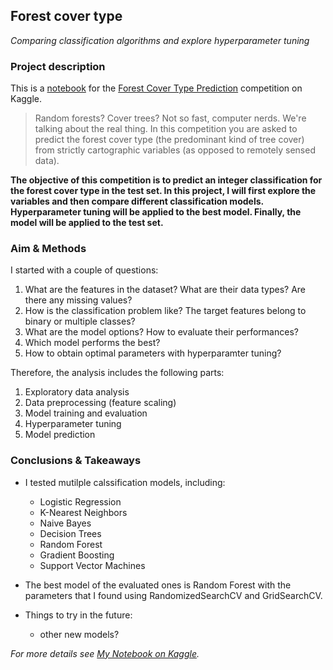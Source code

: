 ## Forest cover type

_Comparing classification algorithms and explore hyperparameter tuning_


### Project description

This is a [notebook](https://www.kaggle.com/code/yannansu/forestcovertype-hyperparametertuning) for the [Forest Cover Type Prediction](https://www.kaggle.com/competitions/forest-cover-type-prediction) competition on Kaggle.

> Random forests? Cover trees? Not so fast, computer nerds. We're talking about the real thing.
> In this competition you are asked to predict the forest cover type (the predominant kind of tree cover) from strictly cartographic variables (as opposed to remotely sensed data). 

**The objective of this competition is to predict an integer classification for the forest cover type in the test set. 
In this project, I will first explore the variables and then compare different classification models. Hyperparameter tuning will be applied to the best model. Finally, the model will be applied to the test set.**

### Aim & Methods
I started with a couple of questions:
1. What are the features in the dataset? What are their data types? Are there any missing values?
2. How is the classification problem like? The target features belong to binary or multiple classes?
3. What are the model options? How to evaluate their performances?
4. Which model performs the best? 
5. How to obtain optimal parameters with hyperparamter tuning? 

Therefore, the analysis includes the following parts:
1. Exploratory data analysis
2. Data preprocessing (feature scaling)
3. Model training and evaluation
4. Hyperparameter tuning
5. Model prediction


### Conclusions & Takeaways

- I tested mutilple calssification models, including:
  - Logistic Regression
  - K-Nearest Neighbors
  - Naive Bayes
  - Decision Trees
  - Random Forest
  - Gradient Boosting 
  - Support Vector Machines

- The best model of the evaluated ones is Random Forest with the parameters that I found using RandomizedSearchCV and GridSearchCV.
- Things to try in the future:
  - other new models?


_For more details see [My Notebook on Kaggle](https://www.kaggle.com/code/yannansu/forestcovertype-hyperparametertuning)._
